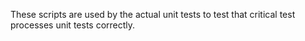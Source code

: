 These scripts are used by the actual unit tests to test that critical test processes unit tests correctly.